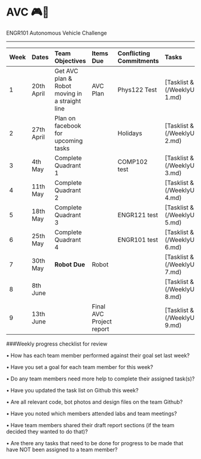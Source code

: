 # AVC 🎮💯
ENGR101 Autonomous Vehicle Challenge

---

| Week | Dates | Team  Objectives | Items Due | Conflicting Commitments | Tasks |
| :--- | :--- | :--- | :--- | :--- | :--- |
| 1 | 20th April | Get AVC plan & Robot moving in a straight line | AVC Plan | Phys122 Test | [Tasklist & Review] (/WeeklyUpdate/Week 1.md) |
| 2 | 27th April | Plan on facebook for upcoming tasks | | Holidays | [Tasklist & Review] (/WeeklyUpdate/Week 2.md) |
| 3 | 4th May | Complete Quadrant 1 | | COMP102 test | [Tasklist & Review] (/WeeklyUpdate/Week 3.md) |
| 4 | 11th May | Complete Quadrant 2 | | | [Tasklist & Review] (/WeeklyUpdate/Week 4.md) |
| 5 | 18th May | Complete Quadrant 3 | | ENGR121 test | [Tasklist & Review] (/WeeklyUpdate/Week 5.md) |
| 6 | 25th May | Complete Quadrant 4 | | ENGR101 test | [Tasklist & Review] (/WeeklyUpdate/Week 6.md) |
| 7 | 30th May | **Robot Due** | Robot | | [Tasklist & Review] (/WeeklyUpdate/Week 7.md) |
| 8 | 8th June | | | | [Tasklist & Review] (/WeeklyUpdate/Week 8.md) |
| 9 | 13th June | | Final AVC Project report | | [Tasklist & Review] (/WeeklyUpdate/Week 9.md) |

###Weekly progress checklist for review

• How has each team member performed against their goal set last week?

• Have you set a goal for each team member for this week?

• Do any team members need more help to complete their assigned task(s)?

• Have you updated the task list on Github this week?

• Are all relevant code, bot photos and design files on the team Github?

• Have you noted which members attended labs and team meetings?

• Have team members shared their draft report sections (if the team decided they wanted to do that)?

• Are there any tasks that need to be done for progress to be made that have NOT been assigned to a team member?
